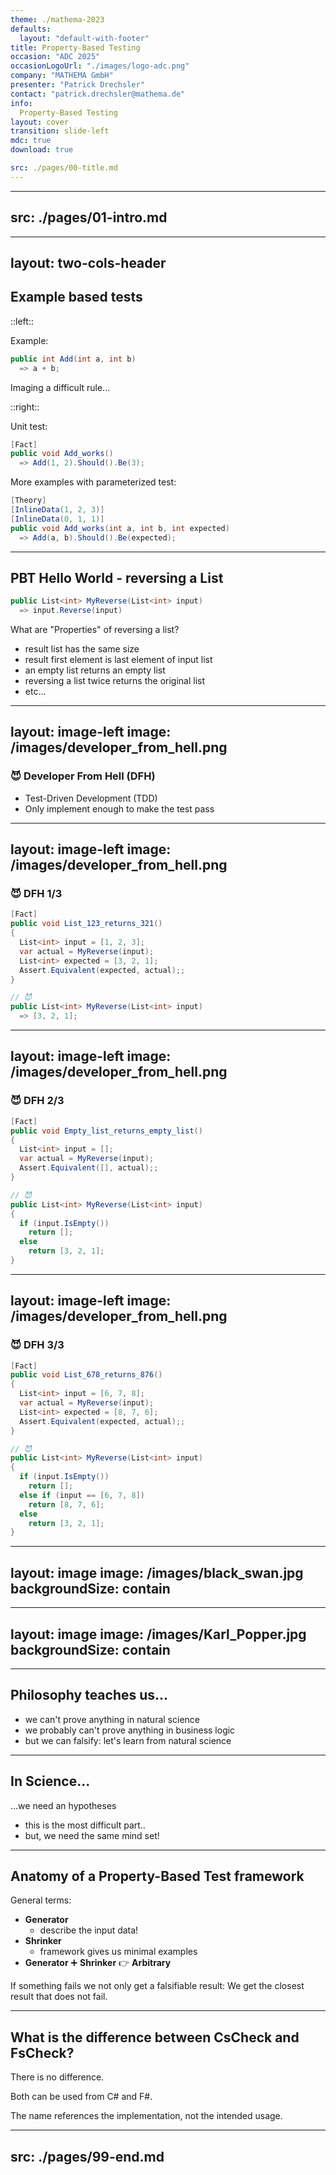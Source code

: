 ```yaml
---
theme: ./mathema-2023
defaults:
  layout: "default-with-footer"
title: Property-Based Testing
occasion: "ADC 2025"
occasionLogoUrl: "./images/logo-adc.png"
company: "MATHEMA GmbH"
presenter: "Patrick Drechsler"
contact: "patrick.drechsler@mathema.de"
info:
  Property-Based Testing
layout: cover
transition: slide-left
mdc: true
download: true

src: ./pages/00-title.md
---
```


---
src: ./pages/01-intro.md
---

---
layout: two-cols-header
---

## Example based tests

::left::

Example:

```cs
public int Add(int a, int b)
  => a + b;
```

Imaging a difficult rule...

::right::

Unit test:

```cs
[Fact]
public void Add_works()
  => Add(1, 2).Should().Be(3);
```

More examples with parameterized test:

```cs
[Theory]
[InlineData(1, 2, 3)]
[InlineData(0, 1, 1)]
public void Add_works(int a, int b, int expected)
  => Add(a, b).Should().Be(expected);
```

---

## PBT Hello World - reversing a List

```csharp
public List<int> MyReverse(List<int> input)
  => input.Reverse(input)
```

What are "Properties" of reversing a list?

- result list has the same size
- result first element is last element of input list
- an empty list returns an empty list
- reversing a list twice returns the original list
- etc...

---
layout: image-left
image: /images/developer_from_hell.png
---

### 😈 Developer From Hell (DFH)

- Test-Driven Development (TDD)
- Only implement enough to make the test pass

---
layout: image-left
image: /images/developer_from_hell.png
---

### 😈 DFH 1/3

```csharp
[Fact]
public void List_123_returns_321()
{
  List<int> input = [1, 2, 3];
  var actual = MyReverse(input);
  List<int> expected = [3, 2, 1];
  Assert.Equivalent(expected, actual);;
}
```

```csharp
// 😈
public List<int> MyReverse(List<int> input)
  => [3, 2, 1];
```

---
layout: image-left
image: /images/developer_from_hell.png
---

### 😈 DFH 2/3

```csharp
[Fact]
public void Empty_list_returns_empty_list()
{
  List<int> input = [];
  var actual = MyReverse(input);
  Assert.Equivalent([], actual);;
}
```

```csharp
// 😈
public List<int> MyReverse(List<int> input)
{
  if (input.IsEmpty())
    return [];
  else
    return [3, 2, 1];
}
```

---
layout: image-left
image: /images/developer_from_hell.png
---

### 😈 DFH 3/3

```csharp
[Fact]
public void List_678_returns_876()
{
  List<int> input = [6, 7, 8];
  var actual = MyReverse(input);
  List<int> expected = [8, 7, 6];
  Assert.Equivalent(expected, actual);;
}
```

```csharp
// 😈
public List<int> MyReverse(List<int> input)
{
  if (input.IsEmpty())
    return [];
  else if (input == [6, 7, 8])
    return [8, 7, 6];
  else
    return [3, 2, 1];
}
```

---
layout: image
image: /images/black_swan.jpg
backgroundSize: contain
---

---
layout: image
image: /images/Karl_Popper.jpg
backgroundSize: contain
---

---

## Philosophy teaches us...

- we can't prove anything in natural science
- we probably can't prove anything in business logic
- but we can falsify: let's learn from natural science

---

## In Science...

...we need an hypotheses

- this is the most difficult part..
- but, we need the same mind set!

---

## Anatomy of a Property-Based Test framework

General terms:

- **Generator**
  - describe the input data!
- **Shrinker**
  - framework gives us minimal examples
- **Generator** ➕ **Shrinker** 👉 **Arbitrary**

If something fails we not only get a falsifiable result: We get the closest result that does not fail.

---

## What is the difference between CsCheck and FsCheck?

There is no difference.

Both can be used from C# and F#.

The name references the implementation, not the intended usage.

---
src: ./pages/99-end.md
---
